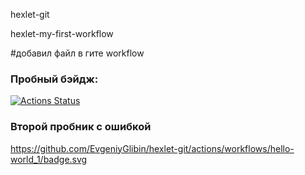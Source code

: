 hexlet-git

hexlet-my-first-workflow 

#добавил файл в гите workflow

### Пробный бэйдж:
[![Actions Status](https://github.com/EvgeniyGlibin/hexlet-git/workflows/hello-world_1/badge.svg)](https://github.com/EvgeniyGlibin/hexlet-git/actions)


### Второй пробник с ошибкой
https://github.com/EvgeniyGlibin/hexlet-git/actions/workflows/hello-world_1/badge.svg
